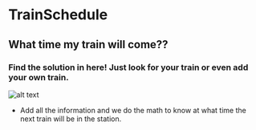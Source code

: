 # TrainSchedule
## What time my train will come??

### Find the solution in here! Just look for your train or even add your own train.

![alt text](https://i.ytimg.com/vi/j-2OEHu6cSQ/maxresdefault.jpg)

* Add all the information and we do the math to know at what time the next train will be in the station.






